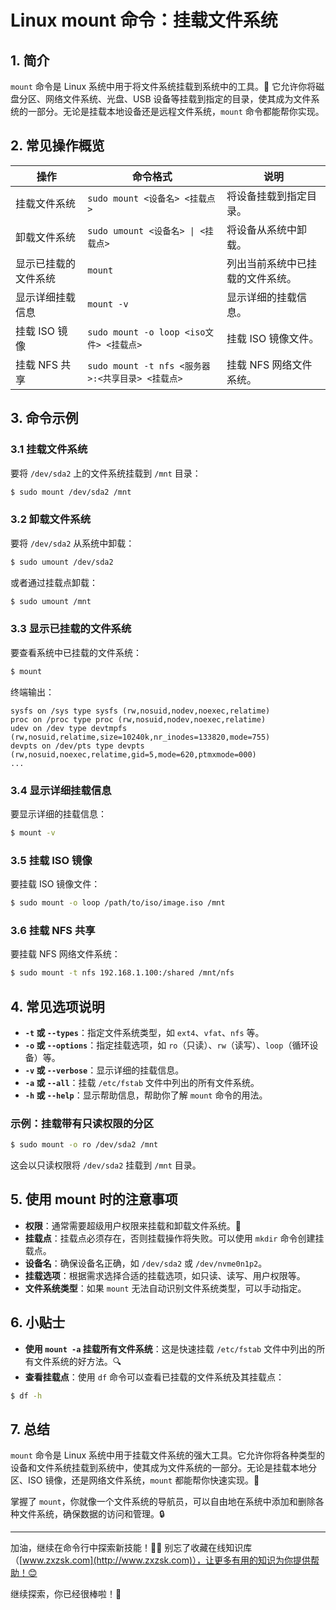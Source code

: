 

# Linux mount 命令：挂载文件系统
## 1. 简介

`mount` 命令是 Linux 系统中用于将文件系统挂载到系统中的工具。🔧 它允许你将磁盘分区、网络文件系统、光盘、USB 设备等挂载到指定的目录，使其成为文件系统的一部分。无论是挂载本地设备还是远程文件系统，`mount` 命令都能帮你实现。

## 2. 常见操作概览

| 操作                       | 命令格式                                  | 说明                               |
|----------------------------|-----------------------------------------|------------------------------------|
| 挂载文件系统                | `sudo mount <设备名> <挂载点>`          | 将设备挂载到指定目录。               |
| 卸载文件系统                | `sudo umount <设备名> \| <挂载点>`       | 将设备从系统中卸载。                |
| 显示已挂载的文件系统          | `mount`                                 | 列出当前系统中已挂载的文件系统。     |
| 显示详细挂载信息             | `mount -v`                              | 显示详细的挂载信息。                 |
| 挂载 ISO 镜像               | `sudo mount -o loop <iso文件> <挂载点>` | 挂载 ISO 镜像文件。                  |
| 挂载 NFS 共享               | `sudo mount -t nfs <服务器>:<共享目录> <挂载点>` | 挂载 NFS 网络文件系统。            |

## 3. 命令示例

### 3.1 挂载文件系统

要将 `/dev/sda2` 上的文件系统挂载到 `/mnt` 目录：

```bash
$ sudo mount /dev/sda2 /mnt
```

### 3.2 卸载文件系统

要将 `/dev/sda2` 从系统中卸载：

```bash
$ sudo umount /dev/sda2
```

或者通过挂载点卸载：

```bash
$ sudo umount /mnt
```

### 3.3 显示已挂载的文件系统

要查看系统中已挂载的文件系统：

```bash
$ mount
```

终端输出：

```
sysfs on /sys type sysfs (rw,nosuid,nodev,noexec,relatime)
proc on /proc type proc (rw,nosuid,nodev,noexec,relatime)
udev on /dev type devtmpfs (rw,nosuid,relatime,size=10240k,nr_inodes=133820,mode=755)
devpts on /dev/pts type devpts (rw,nosuid,noexec,relatime,gid=5,mode=620,ptmxmode=000)
...
```

### 3.4 显示详细挂载信息

要显示详细的挂载信息：

```bash
$ mount -v
```

### 3.5 挂载 ISO 镜像

要挂载 ISO 镜像文件：

```bash
$ sudo mount -o loop /path/to/iso/image.iso /mnt
```

### 3.6 挂载 NFS 共享

要挂载 NFS 网络文件系统：

```bash
$ sudo mount -t nfs 192.168.1.100:/shared /mnt/nfs
```

## 4. 常见选项说明

- **`-t` 或 `--types`**：指定文件系统类型，如 `ext4`、`vfat`、`nfs` 等。
- **`-o` 或 `--options`**：指定挂载选项，如 `ro`（只读）、`rw`（读写）、`loop`（循环设备）等。
- **`-v` 或 `--verbose`**：显示详细的挂载信息。
- **`-a` 或 `--all`**：挂载 `/etc/fstab` 文件中列出的所有文件系统。
- **`-h` 或 `--help`**：显示帮助信息，帮助你了解 `mount` 命令的用法。

### 示例：挂载带有只读权限的分区

```bash
$ sudo mount -o ro /dev/sda2 /mnt
```

这会以只读权限将 `/dev/sda2` 挂载到 `/mnt` 目录。

## 5. 使用 mount 时的注意事项

- **权限**：通常需要超级用户权限来挂载和卸载文件系统。💾
- **挂载点**：挂载点必须存在，否则挂载操作将失败。可以使用 `mkdir` 命令创建挂载点。
- **设备名**：确保设备名正确，如 `/dev/sda2` 或 `/dev/nvme0n1p2`。
- **挂载选项**：根据需求选择合适的挂载选项，如只读、读写、用户权限等。
- **文件系统类型**：如果 `mount` 无法自动识别文件系统类型，可以手动指定。

## 6. 小贴士

- **使用 `mount -a` 挂载所有文件系统**：这是快速挂载 `/etc/fstab` 文件中列出的所有文件系统的好方法。🔍
- **查看挂载点**：使用 `df` 命令可以查看已挂载的文件系统及其挂载点：

```bash
$ df -h
```

## 7. 总结

`mount` 命令是 Linux 系统中用于挂载文件系统的强大工具。它允许你将各种类型的设备和文件系统挂载到系统中，使其成为文件系统的一部分。无论是挂载本地分区、ISO 镜像，还是网络文件系统，`mount` 都能帮你快速实现。🎯

掌握了 `mount`，你就像一个文件系统的导航员，可以自由地在系统中添加和删除各种文件系统，确保数据的访问和管理。🔒

---

加油，继续在命令行中探索新技能！💪🏻 别忘了收藏在线知识库（[www.zxzsk.com](http://www.zxzsk.com)），让更多有用的知识为你提供帮助！😊

继续探索，你已经很棒啦！🌟